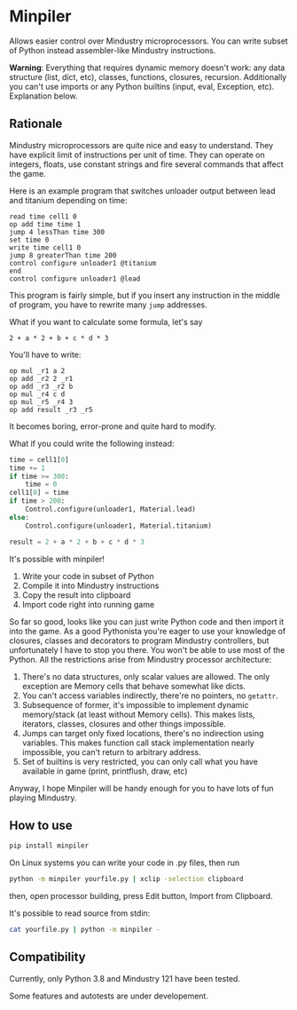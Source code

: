 # Minpiler

Allows easier control over Mindustry microprocessors.
You can write subset of Python instead assembler-like Mindustry instructions.

**Warning**: Everything that requires dynamic memory doesn't work:
any data structure (list, dict, etc), classes, functions, closures,
recursion. Additionally you can't use imports or any Python builtins
(input, eval, Exception, etc). Explanation below.

## Rationale

Mindustry microprocessors are quite nice and easy to understand.
They have explicit limit of instructions per unit of time.
They can operate on integers, floats, use constant strings and fire
several commands that affect the game.

Here is an example program that switches unloader output
between lead and titanium depending on time:

```
read time cell1 0
op add time time 1
jump 4 lessThan time 300
set time 0
write time cell1 0
jump 8 greaterThan time 200
control configure unloader1 @titanium
end
control configure unloader1 @lead
```

This program is fairly simple, but if you insert any instruction in
the middle of program, you have to rewrite many `jump` addresses.

What if you want to calculate some formula, let's say

```
2 + a * 2 + b + c * d * 3
```

You'll have to write:

```
op mul _r1 a 2
op add _r2 2 _r1
op add _r3 _r2 b
op mul _r4 c d
op mul _r5 _r4 3
op add result _r3 _r5
```

It becomes boring, error-prone and quite hard to modify.

What if you could write the following instead:

```python
time = cell1[0]
time += 1
if time >= 300:
    time = 0
cell1[0] = time
if time > 200:
    Control.configure(unloader1, Material.lead)
else:
    Control.configure(unloader1, Material.titanium)
```

```python
result = 2 + a * 2 + b + c * d * 3
```

It's possible with minpiler!

1. Write your code in subset of Python
2. Compile it into Mindustry instructions
3. Copy the result into clipboard
4. Import code right into running game

So far so good, looks like you can just write Python code
and then import it into the game. As a good Pythonista you're eager to
use your knowledge of closures, classes and decorators to program
Mindustry controllers, but unfortunately I have to stop you there.
You won't be able to use most of the Python. All the restrictions
arise from Mindustry processor architecture:

1. There's no data structures, only scalar values are allowed. The only exception are Memory cells that behave somewhat like dicts.
2. You can't access variables indirectly, there're no pointers, no `getattr`.
3. Subsequence of former, it's impossible to implement dynamic memory/stack (at least without Memory cells). This makes lists, iterators, classes, closures and other things impossible.
4. Jumps can target only fixed locations, there's no indirection using variables. This makes function call stack implementation nearly impossible, you can't return to arbitrary address.
5. Set of builtins is very restricted, you can only call what you have available in game (print, printflush, draw, etc)

Anyway, I hope Minpiler will be handy enough for you to have lots of fun playing Mindustry.

## How to use

```sh
pip install minpiler
```

On Linux systems you can write your code in .py files, then run

```sh
python -m minpiler yourfile.py | xclip -selection clipboard
```

then, open processor building, press Edit button, Import from Clipboard.

It's possible to read source from stdin:

```sh
cat yourfile.py | python -m minpiler -
```

## Compatibility

Currently, only Python 3.8 and Mindustry 121 have been tested.

Some features and autotests are under developement.
